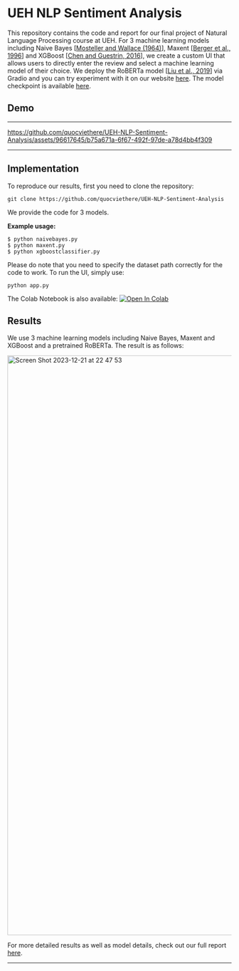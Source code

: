 # UEH NLP Sentiment Analysis
This repository contains the code and report for our final project of Natural Language Processing course at UEH. For 3 machine learning models including Naive Bayes [[Mosteller and Wallace (1964)](https://www.tandfonline.com/doi/abs/10.1080/01621459.1963.10500849)], Maxent [[Berger et al., 1996](https://dl.acm.org/doi/10.5555/234285.234289)] and XGBoost [[Chen and Guestrin, 2016](https://dl.acm.org/doi/10.1145/2939672.2939785)], we create a custom UI that allows users to directly enter the review and select a machine learning model of their choice. We deploy the RoBERTa model [[Liu et al., 2019](https://arxiv.org/abs/1907.11692)] via Gradio and you can try experiment with it on our website [here](https://ueh-nlp.github.io/). The model checkpoint is available [here](https://drive.google.com/file/d/14mPTsgoV-Px0lBEjmwU8RQReHwWWKC3D/view?usp=sharing). 


## Demo
---


https://github.com/quocviethere/UEH-NLP-Sentiment-Analysis/assets/96617645/b75a671a-6f67-492f-97de-a78d4bb4f309


---

## Implementation

To reproduce our results, first you need to clone the repository:

```
git clone https://github.com/quocviethere/UEH-NLP-Sentiment-Analysis
```

We provide the code for 3 models. 

**Example usage:**

```
$ python naivebayes.py
$ python maxent.py
$ python xgboostclassifier.py
```

Please do note that you need to specify the dataset path correctly for the code to work. To run the UI, simply use:

```
python app.py
```

The Colab Notebook is also available:
[![Open In Colab](https://colab.research.google.com/assets/colab-badge.svg)](https://colab.research.google.com/drive/1xVJJBzXdzL3dGXZQw9glIKw7c7IcJ77f?usp=sharing)

## Results

We use 3 machine learning models including Naive Bayes, Maxent and XGBoost and a pretrained RoBERTa. The result is as follows:

<img width="1302" alt="Screen Shot 2023-12-21 at 22 47 53" src="https://github.com/quocviethere/UEH-NLP-Sentiment-Analysis/assets/96617645/6a9d8015-a6bd-42e8-9cce-2050503ea0d5">

For more detailed results as well as model details, check out our full report [here](https://ueh-nlp.github.io/report.pdf).

---





